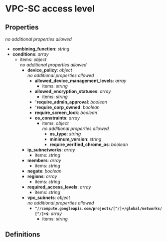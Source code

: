 # VPC-SC access level

<!-- markdownlint-disable MD036 -->

## Properties

*no additional properties allowed*

- **combining_function**: *string*
- **conditions**: *array*
  - items: *object*
    <br>*no additional properties allowed*
    - **device_policy**: *object*
      <br>*no additional properties allowed*
      - **allowed_device_management_levels**: *array*
        - items: *string*
      - **allowed_encryption_statuses**: *array*
        - items: *string*
      - ⁺**require_admin_approval**: *boolean*
      - ⁺**require_corp_owned**: *boolean*
      - **require_screen_lock**: *boolean*
      - **os_constraints**: *array*
        - items: *object*
          <br>*no additional properties allowed*
          - **os_type**: *string*
          - **minimum_version**: *string*
          - **require_verified_chrome_os**: *boolean*
    - **ip_subnetworks**: *array*
      - items: *string*
    - **members**: *array*
      - items: *string*
    - **negate**: *boolean*
    - **regions**: *array*
      - items: *string*
    - **required_access_levels**: *array*
      - items: *string*
    - **vpc_subnets**: *object*
      <br>*no additional properties allowed*
      - **`^//compute.googleapis.com/projects/[^/]+/global/networks/[^/]+$`**: *array*
        - items: *string*

## Definitions

